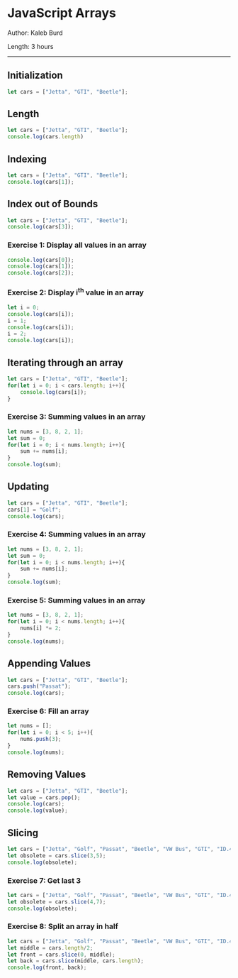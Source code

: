 # JavaScript Arrays

Author: Kaleb Burd

Length: 3 hours

---

## Initialization
```javascript
let cars = ["Jetta", "GTI", "Beetle"];
```

## Length
```javascript
let cars = ["Jetta", "GTI", "Beetle"];
console.log(cars.length)
```

## Indexing
```javascript
let cars = ["Jetta", "GTI", "Beetle"];
console.log(cars[1]);
```

## Index out of Bounds
```javascript
let cars = ["Jetta", "GTI", "Beetle"];
console.log(cars[3]);
```

### Exercise 1: Display all values in an array
```javascript
console.log(cars[0]);
console.log(cars[1]);
console.log(cars[2]);
```

### Exercise 2: Display i<sup>th</sup> value in an array
```javascript
let i = 0;
console.log(cars[i]);
i = 1;
console.log(cars[i]);
i = 2;
console.log(cars[i]);
``` 

## Iterating through an array
```javascript
let cars = ["Jetta", "GTI", "Beetle"];
for(let i = 0; i < cars.length; i++){
    console.log(cars[i]);
}
```

### Exercise 3: Summing values in an array
```javascript
let nums = [3, 8, 2, 1];
let sum = 0;
for(let i = 0; i < nums.length; i++){
    sum += nums[i];
}
console.log(sum);
```

## Updating 
```javascript
let cars = ["Jetta", "GTI", "Beetle"];
cars[1] = "Golf";
console.log(cars);
```

### Exercise 4: Summing values in an array
```javascript
let nums = [3, 8, 2, 1];
let sum = 0;
for(let i = 0; i < nums.length; i++){
    sum += nums[i];
}
console.log(sum);
```

### Exercise 5: Summing values in an array
```javascript
let nums = [3, 8, 2, 1];
for(let i = 0; i < nums.length; i++){
    nums[i] *= 2;
}
console.log(nums);
```

## Appending Values
```javascript
let cars = ["Jetta", "GTI", "Beetle"];
cars.push("Passat");
console.log(cars);
```

### Exercise 6: Fill an array
```javascript
let nums = [];
for(let i = 0; i < 5; i++){
    nums.push(3);
}
console.log(nums);
```

## Removing Values
```javascript
let cars = ["Jetta", "GTI", "Beetle"];
let value = cars.pop();
console.log(cars);
console.log(value);
```

## Slicing
```javascript
let cars = ["Jetta", "Golf", "Passat", "Beetle", "VW Bus", "GTI", "ID.4"];
let obsolete = cars.slice(3,5);
console.log(obsolete);
```

### Exercise 7: Get last 3
```javascript
let cars = ["Jetta", "Golf", "Passat", "Beetle", "VW Bus", "GTI", "ID.4"];
let obsolete = cars.slice(4,7);
console.log(obsolete);
```

### Exercise 8: Split an array in half 
```javascript
let cars = ["Jetta", "Golf", "Passat", "Beetle", "VW Bus", "GTI", "ID.4"];
let middle = cars.length/2;
let front = cars.slice(0, middle);
let back = cars.slice(middle, cars.length);
console.log(front, back);
```
